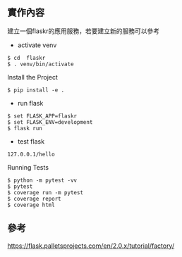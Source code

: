 ## 實作內容
建立一個flaskr的應用服務，若要建立新的服務可以參考

- activate venv
```
$ cd  flaskr
$ . venv/bin/activate
```

Install the Project
```
$ pip install -e .
```

- run flask
```
$ set FLASK_APP=flaskr
$ set FLASK_ENV=development
$ flask run
```

- test flask
```
127.0.0.1/hello
```

Running Tests
```
$ python -m pytest -vv
$ pytest
$ coverage run -m pytest
$ coverage report
$ coverage html
```

## 參考
https://flask.palletsprojects.com/en/2.0.x/tutorial/factory/